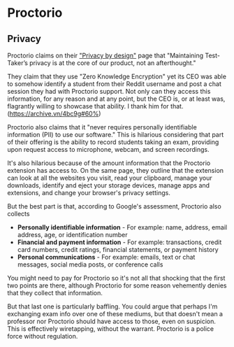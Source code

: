 # Proctorio
## Privacy
Proctorio claims on their ["Privacy by design"](https://proctorio.com/about/privacy) page that "Maintaining Test-Taker’s privacy is at the core of our product, not an afterthought."

They claim that they use "Zero Knowledge Encryption" yet its CEO was able to somehow identify a student from their Reddit username and post a chat session they had with Proctorio support. Not only can they access this information, for any reason and at any point, but the CEO is, or at least was, flagrantly willing to showcase that ability. I thank him for that. (https://archive.vn/4bc9g#60%)

Proctorio also claims that it "never requires personally identifiable information (PII) to use our software." This is hilarious considering that part of their offering is the ability to record students taking an exam, providing upon request access to microphone, webcam, and screen recordings.

It's also hilarious because of the amount information that the Proctorio extension has access to. On the same page, they outline that the extension can look at all the websites you visit, read your clipboard, manage your downloads, identify and eject your storage devices, manage apps and extensions, and change your browser's privacy settings.

But the best part is that, according to Google's assessment, Proctorio also collects
 - **Personally identifiable information** - For example: name, address, email address, age, or identification number
 - **Financial and payment information** - For example: transactions, credit card numbers, credit ratings, financial statements, or payment history
 - **Personal communications** - For example: emails, text or chat messages, social media posts, or conference calls

You might need to pay for Proctorio so it's not all that shocking that the first two points are there, although Proctorio for some reason vehemently denies that they collect that information.

But that last one is particularly baffling. You could argue that perhaps I'm exchanging exam info over one of these mediums, but that doesn't mean a professor nor Proctorio should have access to those, even on suspicion. This is effectively wiretapping, without the warrant. Proctorio is a police force without regulation.
